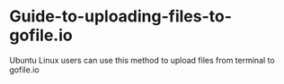 # Guide-to-uploading-files-to-gofile.io
Ubuntu Linux users can use this method to upload files from terminal to gofile.io
